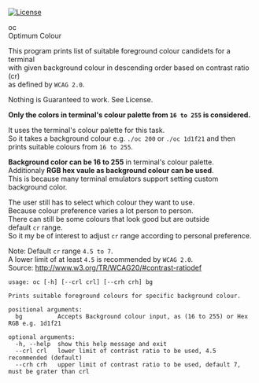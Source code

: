 [![License](https://img.shields.io/badge/License-BSD_3--Clause-blue.svg)](https://opensource.org/licenses/BSD-3-Clause)

oc\
Optimum Colour

This program prints list of suitable foreground colour candidets for a terminal\
with given background colour in descending order based on contrast ratio (cr)\
as defined by `WCAG 2.0`.

Nothing is Guaranteed to work. See License.

**Only the colors in terminal's colour palette from `16 to 255` is considered.**

It uses the terminal's colour palette for this task.\
So it takes a background colour e.g. `./oc 200` or `./oc 1d1f21` and then\
prints suitable colours from `16 to 255`.

**Background color can be 16 to 255** in terminal's colour palette.\
Additionaly **RGB hex vaule as background colour can be used**.\
This is because many terminal emulators support setting custom background color.

The user still has to select which colour they want to use.\
Because colour preference varies a lot person to person.\
There can still be some colours that look good but are outside\
default `cr` range.\
So it my be of interest to adjust `cr` range according to personal preference.

Note: Default `cr` range `4.5 to 7`.\
A lower limit of at least `4.5` is recommended by `WCAG 2.0`.\
Source: http://www.w3.org/TR/WCAG20/#contrast-ratiodef

```
usage: oc [-h] [--crl crl] [--crh crh] bg

Prints suitable foreground colours for specific background colour.

positional arguments:
  bg          Accepts Background colour input, as (16 to 255) or Hex RGB e.g. 1d1f21

optional arguments:
  -h, --help  show this help message and exit
  --crl crl   lower limit of contrast ratio to be used, 4.5 recommended (default)
  --crh crh   upper limit of contrast ratio to be used, default 7, must be grater than crl
```
